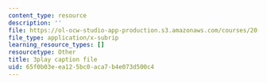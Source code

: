 ```yaml
---
content_type: resource
description: ''
file: https://ol-ocw-studio-app-production.s3.amazonaws.com/courses/20-219-becoming-the-next-bill-nye-writing-and-hosting-the-educational-show-january-iap-2015/65f0b03eea125bc0aca7b4e073d500c4_ViSVJJoo7nE.vtt
file_type: application/x-subrip
learning_resource_types: []
resourcetype: Other
title: 3play caption file
uid: 65f0b03e-ea12-5bc0-aca7-b4e073d500c4
---
```

